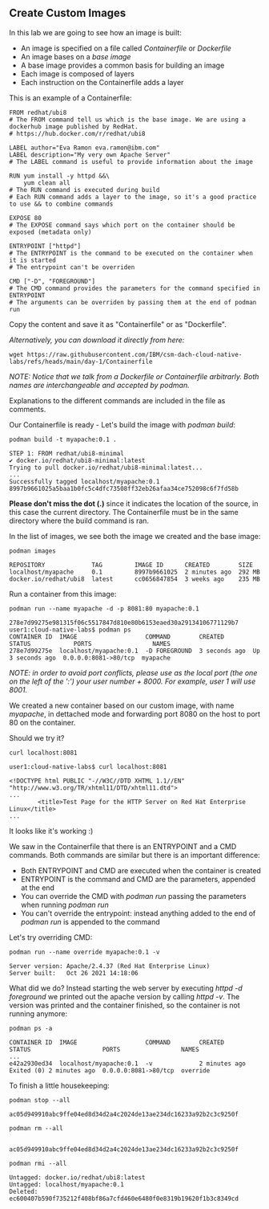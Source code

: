 ## Create Custom Images

In this lab we are going to see how an image is built:

 * An image is specified on a file called _Containerfile_ or _Dockerfile_ 
 * An image bases on a _base image_
 * A base image provides a common basis for building an image
 * Each image is composed of layers
 * Each instruction on the Containerfile adds a layer

This is an example of a Containerfile:
```
FROM redhat/ubi8
# The FROM command tell us which is the base image. We are using a dockerhub image published by RedHat. 
# https://hub.docker.com/r/redhat/ubi8

LABEL author="Eva Ramon eva.ramon@ibm.com"
LABEL description="My very own Apache Server"
# The LABEL command is useful to provide information about the image

RUN yum install -y httpd &&\
    yum clean all
# The RUN command is executed during build
# Each RUN command adds a layer to the image, so it's a good practice to use && to combine commands 

EXPOSE 80
# The EXPOSE command says which port on the container should be exposed (metadata only)

ENTRYPOINT ["httpd"]
# The ENTRYPOINT is the command to be executed on the container when it is started 
# The entrypoint can't be overriden

CMD ["-D", "FOREGROUND"]
# The CMD command provides the parameters for the command specified in ENTRYPOINT
# The arguments can be overriden by passing them at the end of podman run
```

Copy the content and save it as "Containerfile" or as "Dockerfile".

_Alternatively, you can download it directly from here:_
```
wget https://raw.githubusercontent.com/IBM/csm-dach-cloud-native-labs/refs/heads/main/day-1/Containerfile
```

_NOTE: Notice that we talk from a Dockerfile or Containerfile arbitrarly. Both names are interchangeable and accepted by podman._

Explanations to the different commands are included in the file as comments.

Our Containerfile is ready - Let's build the image with _podman build_:
```
podman build -t myapache:0.1 .
```
```
STEP 1: FROM redhat/ubi8-minimal
✔ docker.io/redhat/ubi8-minimal:latest
Trying to pull docker.io/redhat/ubi8-minimal:latest...
...
Successfully tagged localhost/myapache:0.1
8997b9661025a5baa1b0fc5c4dfc73508ff32eb26afaa34ce752098c6f7fd58b
```

__Please don't miss the dot (.)__ since it indicates the location of the source, in this case the current directory. The Containerfile must be in the same directory where the build command is ran.

In the list of images, we see both the image we created and the base image:
```
podman images
```
```
REPOSITORY             TAG         IMAGE ID      CREATED        SIZE
localhost/myapache     0.1         8997b9661025  2 minutes ago  292 MB
docker.io/redhat/ubi8  latest      cc0656847854  3 weeks ago    235 MB
```

Run a container from this image:
```
podman run --name myapache -d -p 8081:80 myapache:0.1
```
```
278e7d99275e981315f06c5517847d810e80b6153eaed30a29134106771129b7
user1:cloud-native-labs$ podman ps 
CONTAINER ID  IMAGE                   COMMAND        CREATED        STATUS            PORTS                 NAMES
278e7d99275e  localhost/myapache:0.1  -D FOREGROUND  3 seconds ago  Up 3 seconds ago  0.0.0.0:8081->80/tcp  myapache
```
_NOTE: in order to avoid port conflicts, please use as the local port (the one on the left of the ':') your user number + 8000. For example, user 1 will use 8001._

We created a new container based on our custom image, with name _myapache_, in dettached mode and forwarding port 8080 on the host to port 80 on the container. 

Should we try it?
```
curl localhost:8081
```
```
user1:cloud-native-labs$ curl localhost:8081

<!DOCTYPE html PUBLIC "-//W3C//DTD XHTML 1.1//EN" "http://www.w3.org/TR/xhtml11/DTD/xhtml11.dtd">
...
		<title>Test Page for the HTTP Server on Red Hat Enterprise Linux</title>
...
```

It looks like it's working :)

We saw in the Containerfile that there is an ENTRYPOINT and a CMD commands. Both commands are similar but there is an important difference:

 * Both ENTRYPOINT and CMD are executed when the container is created 
 * ENTRYPOINT is the command and CMD are the parameters, appended at the end
 * You can override the CMD with _podman run_ passing the parameters when running _podman run_
 * You can't override the entrypoint: instead anything added to the end of _podman run_ is appended to the command

Let's try overriding CMD:
```
podman run --name override myapache:0.1 -v
```
```
Server version: Apache/2.4.37 (Red Hat Enterprise Linux)
Server built:   Oct 26 2021 14:18:06
```

What did we do? Instead starting the web server by executing _httpd -d foreground_ we printed out the apache version by calling _httpd -v_. The version was printed and the container finished, so the container is not running anymore:
```
podman ps -a
```
```
CONTAINER ID  IMAGE                   COMMAND        CREATED         STATUS                    PORTS                 NAMES
...
e42a2930ed34  localhost/myapache:0.1  -v             2 minutes ago   Exited (0) 2 minutes ago  0.0.0.0:8081->80/tcp  override
```

To finish a little housekeeping:
```
podman stop --all
```
```
ac05d949910abc9ffe04ed8d34d2a4c2024de13ae234dc16233a92b2c3c9250f
```
```
podman rm --all
```
```

ac05d949910abc9ffe04ed8d34d2a4c2024de13ae234dc16233a92b2c3c9250f
```
```
podman rmi --all
```
```
Untagged: docker.io/redhat/ubi8:latest
Untagged: localhost/myapache:0.1
Deleted: ec600407b590f735212f408bf86a7cfd460e6480f0e8319b19620f1b3c8349cd
```
